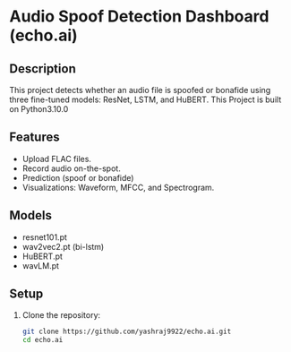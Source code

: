 # Audio Spoof Detection Dashboard (echo.ai)

## Description
This project detects whether an audio file is spoofed or bonafide using three fine-tuned models: ResNet, LSTM, and HuBERT.
This Project is built on Python3.10.0

## Features
- Upload FLAC files.
- Record audio on-the-spot.
- Prediction (spoof or bonafide)
- Visualizations: Waveform, MFCC, and Spectrogram.

## Models
- resnet101.pt
- wav2vec2.pt (bi-lstm)
- HuBERT.pt
- wavLM.pt


## Setup

1. Clone the repository:
   ```bash
   git clone https://github.com/yashraj9922/echo.ai.git
   cd echo.ai
